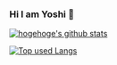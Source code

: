 ### Hi I am Yoshi  👋

<!--
**yoshipjr/yoshipjr** is a ✨ _special_ ✨ repository because its `README.md` (this file) appears on your GitHub profile.

Here are some ideas to get you started:

- 🔭 I’m currently working on ...
- 🌱 I’m currently learning ...
- 👯 I’m looking to collaborate on ...
- 🤔 I’m looking for help with ...
- 💬 Ask me about ...
- 📫 How to reach me: ...
- 😄 Pronouns: ...
- ⚡ Fun fact: ...
-->
<!-- リポジトリステータス -->
[![hogehoge's github stats](https://github-readme-stats.vercel.app/api?username=yoshipjr&hide=contribs&count_private=true&show_icons=true&theme=tokyonight)](https://github.com/yoshipjr/)

<!-- ソースコード統計 -->
[![Top used Langs](https://github-readme-stats.vercel.app/api/top-langs/?username=yoshipjr&layout=compact&theme=tokyonight)](https://github.com/yoshipjr/)
